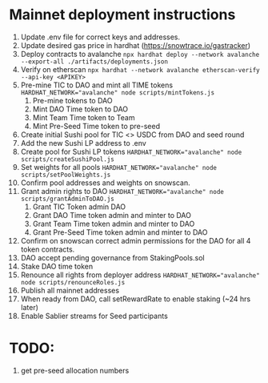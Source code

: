# Mainnet deployment instructions
1. Update .env file for correct keys and addresses.
1. Update desired gas price in hardhat (https://snowtrace.io/gastracker)
1. Deploy contracts to avalanche `npx hardhat deploy --network avalanche  --export-all ./artifacts/deployments.json`
1. Verify on etherscan `npx hardhat --network avalanche etherscan-verify --api-key <APIKEY>`
1. Pre-mine TIC to DAO and mint all TIME tokens `HARDHAT_NETWORK="avalanche" node scripts/mintTokens.js` 
   1. Pre-mine tokens to DAO
   1. Mint DAO Time token to DAO
   1. Mint Team Time token to Team
   1. Mint Pre-Seed Time token to pre-seed
1. Create initial Sushi pool for TIC <> USDC from DAO and seed round
1. Add the new Sushi LP address to .env
1. Create pool for Sushi LP tokens `HARDHAT_NETWORK="avalanche" node scripts/createSushiPool.js` 
1. Set weights for all pools `HARDHAT_NETWORK="avalanche" node scripts/setPoolWeights.js` 
1. Confirm pool addresses and weights on snowscan.
1. Grant admin rights to DAO `HARDHAT_NETWORK="avalanche" node scripts/grantAdminToDAO.js` 
   1. Grant TIC Token admin DAO
   1. Grant DAO Time token admin and minter to DAO
   1. Grant Team Time token admin and minter to DAO
   1. Grant Pre-Seed Time token admin and minter to DAO
1. Confirm on snowscan correct admin permissions for the DAO for all 4 token contracts.
1. DAO accept pending governance from StakingPools.sol
1. Stake DAO time token
1. Renounce all rights from deployer address `HARDHAT_NETWORK="avalanche" node scripts/renounceRoles.js` 
1. Publish all mainnet addresses
1. When ready from DAO, call setRewardRate to enable staking (~24 hrs later)
1. Enable Sablier streams for Seed participants


# TODO:
1. get pre-seed allocation numbers